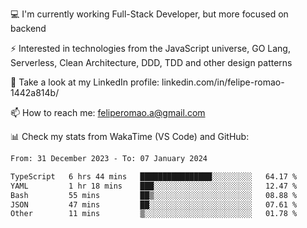💻 I'm currently working Full-Stack Developer, but more focused on backend

⚡ Interested in technologies from the JavaScript universe, GO Lang, Serverless, Clean Architecture, DDD, TDD and other design patterns

👥 Take a look at my LinkedIn profile: linkedin.com/in/felipe-romao-1442a814b/

📫 How to reach me: feliperomao.a@gmail.com

📊 Check my stats from WakaTime (VS Code) and GitHub:

<!--START_SECTION:waka-->

```txt
From: 31 December 2023 - To: 07 January 2024

TypeScript   6 hrs 44 mins   ████████████████░░░░░░░░░   64.17 %
YAML         1 hr 18 mins    ███░░░░░░░░░░░░░░░░░░░░░░   12.47 %
Bash         55 mins         ██▒░░░░░░░░░░░░░░░░░░░░░░   08.88 %
JSON         47 mins         ██░░░░░░░░░░░░░░░░░░░░░░░   07.61 %
Other        11 mins         ▒░░░░░░░░░░░░░░░░░░░░░░░░   01.78 %
```

<!--END_SECTION:waka-->
